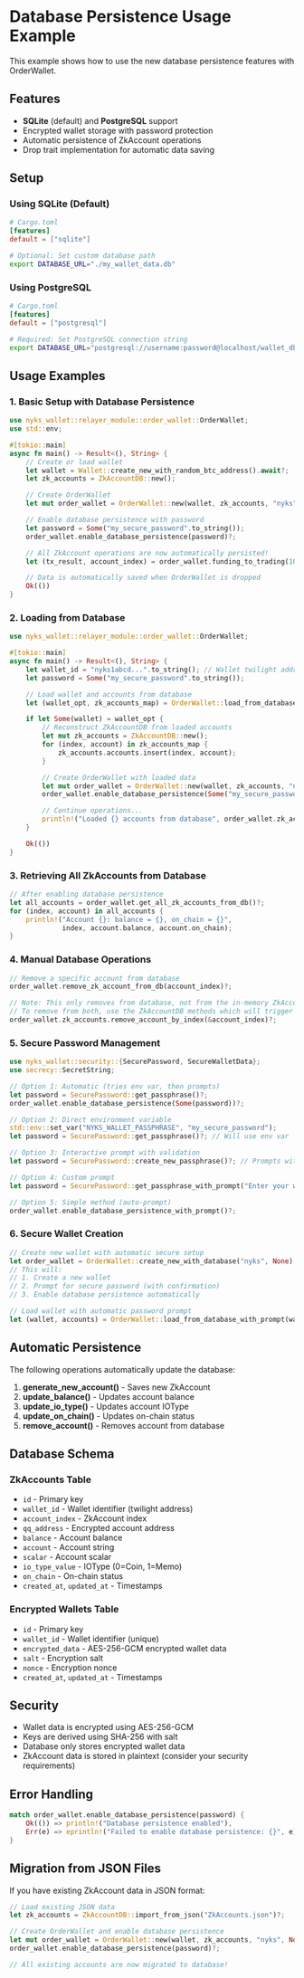 # Database Persistence Usage Example

This example shows how to use the new database persistence features with OrderWallet.

## Features

- **SQLite** (default) and **PostgreSQL** support
- Encrypted wallet storage with password protection
- Automatic persistence of ZkAccount operations
- Drop trait implementation for automatic data saving

## Setup

### Using SQLite (Default)

```toml
# Cargo.toml
[features]
default = ["sqlite"]
```

```bash
# Optional: Set custom database path
export DATABASE_URL="./my_wallet_data.db"
```

### Using PostgreSQL

```toml
# Cargo.toml
[features]
default = ["postgresql"]
```

```bash
# Required: Set PostgreSQL connection string
export DATABASE_URL="postgresql://username:password@localhost/wallet_db"
```

## Usage Examples

### 1. Basic Setup with Database Persistence

```rust
use nyks_wallet::relayer_module::order_wallet::OrderWallet;
use std::env;

#[tokio::main]
async fn main() -> Result<(), String> {
    // Create or load wallet
    let wallet = Wallet::create_new_with_random_btc_address().await?;
    let zk_accounts = ZkAccountDB::new();

    // Create OrderWallet
    let mut order_wallet = OrderWallet::new(wallet, zk_accounts, "nyks", None)?;

    // Enable database persistence with password
    let password = Some("my_secure_password".to_string());
    order_wallet.enable_database_persistence(password)?;

    // All ZkAccount operations are now automatically persisted!
    let (tx_result, account_index) = order_wallet.funding_to_trading(1000).await?;

    // Data is automatically saved when OrderWallet is dropped
    Ok(())
}
```

### 2. Loading from Database

```rust
use nyks_wallet::relayer_module::order_wallet::OrderWallet;

#[tokio::main]
async fn main() -> Result<(), String> {
    let wallet_id = "nyks1abcd...".to_string(); // Wallet twilight address
    let password = Some("my_secure_password".to_string());

    // Load wallet and accounts from database
    let (wallet_opt, zk_accounts_map) = OrderWallet::load_from_database(wallet_id, password)?;

    if let Some(wallet) = wallet_opt {
        // Reconstruct ZkAccountDB from loaded accounts
        let mut zk_accounts = ZkAccountDB::new();
        for (index, account) in zk_accounts_map {
            zk_accounts.accounts.insert(index, account);
        }

        // Create OrderWallet with loaded data
        let mut order_wallet = OrderWallet::new(wallet, zk_accounts, "nyks", None)?;
        order_wallet.enable_database_persistence(Some("my_secure_password".to_string()))?;

        // Continue operations...
        println!("Loaded {} accounts from database", order_wallet.zk_accounts.accounts.len());
    }

    Ok(())
}
```

### 3. Retrieving All ZkAccounts from Database

```rust
// After enabling database persistence
let all_accounts = order_wallet.get_all_zk_accounts_from_db()?;
for (index, account) in all_accounts {
    println!("Account {}: balance = {}, on_chain = {}",
             index, account.balance, account.on_chain);
}
```

### 4. Manual Database Operations

```rust
// Remove a specific account from database
order_wallet.remove_zk_account_from_db(account_index)?;

// Note: This only removes from database, not from the in-memory ZkAccountDB
// To remove from both, use the ZkAccountDB methods which will trigger database updates
order_wallet.zk_accounts.remove_account_by_index(&account_index)?;
```

### 5. Secure Password Management

```rust
use nyks_wallet::security::{SecurePassword, SecureWalletData};
use secrecy::SecretString;

// Option 1: Automatic (tries env var, then prompts)
let password = SecurePassword::get_passphrase()?;
order_wallet.enable_database_persistence(Some(password))?;

// Option 2: Direct environment variable
std::env::set_var("NYKS_WALLET_PASSPHRASE", "my_secure_password");
let password = SecurePassword::get_passphrase()?; // Will use env var

// Option 3: Interactive prompt with validation
let password = SecurePassword::create_new_passphrase()?; // Prompts with confirmation

// Option 4: Custom prompt
let password = SecurePassword::get_passphrase_with_prompt("Enter your wallet key: ")?;

// Option 5: Simple method (auto-prompt)
order_wallet.enable_database_persistence_with_prompt()?;
```

### 6. Secure Wallet Creation

```rust
// Create new wallet with automatic secure setup
let order_wallet = OrderWallet::create_new_with_database("nyks", None).await?;
// This will:
// 1. Create a new wallet
// 2. Prompt for secure password (with confirmation)
// 3. Enable database persistence automatically

// Load wallet with automatic password prompt
let (wallet, accounts) = OrderWallet::load_from_database_with_prompt(wallet_id)?;
```

## Automatic Persistence

The following operations automatically update the database:

1. **generate_new_account()** - Saves new ZkAccount
2. **update_balance()** - Updates account balance
3. **update_io_type()** - Updates account IOType
4. **update_on_chain()** - Updates on-chain status
5. **remove_account()** - Removes account from database

## Database Schema

### ZkAccounts Table

- `id` - Primary key
- `wallet_id` - Wallet identifier (twilight address)
- `account_index` - ZkAccount index
- `qq_address` - Encrypted account address
- `balance` - Account balance
- `account` - Account string
- `scalar` - Account scalar
- `io_type_value` - IOType (0=Coin, 1=Memo)
- `on_chain` - On-chain status
- `created_at`, `updated_at` - Timestamps

### Encrypted Wallets Table

- `id` - Primary key
- `wallet_id` - Wallet identifier (unique)
- `encrypted_data` - AES-256-GCM encrypted wallet data
- `salt` - Encryption salt
- `nonce` - Encryption nonce
- `created_at`, `updated_at` - Timestamps

## Security

- Wallet data is encrypted using AES-256-GCM
- Keys are derived using SHA-256 with salt
- Database only stores encrypted wallet data
- ZkAccount data is stored in plaintext (consider your security requirements)

## Error Handling

```rust
match order_wallet.enable_database_persistence(password) {
    Ok(()) => println!("Database persistence enabled"),
    Err(e) => eprintln!("Failed to enable database persistence: {}", e),
}
```

## Migration from JSON Files

If you have existing ZkAccount data in JSON format:

```rust
// Load existing JSON data
let zk_accounts = ZkAccountDB::import_from_json("ZkAccounts.json")?;

// Create OrderWallet and enable database persistence
let mut order_wallet = OrderWallet::new(wallet, zk_accounts, "nyks", None)?;
order_wallet.enable_database_persistence(password)?;

// All existing accounts are now migrated to database!
```
